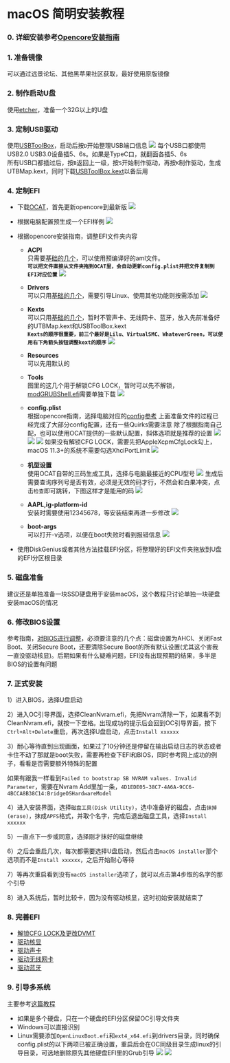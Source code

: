 # macOS 简明安装教程

### 0. 详细安装参考[Opencore安装指南][1]

### 1. 准备镜像
可以通过远景论坛、其他黑苹果社区获取，最好使用原版镜像

### 2. 制作启动U盘
使用[etcher][2]，准备一个32G以上的U盘

### 3. 定制USB驱动
使用[USBToolBox][10]，启动后按`D`开始整理USB端口信息
![](../Images/USBToolBox.png)
每个USB口都使用USB2.0 USB3.0设备插5、6s。如果是TypeC口，就翻面各插5、6s<br>
所有USB口都插过后，按`B`返回上一级，按`S`开始制作驱动，再按`K`制作驱动，生成UTBMap.kext，同时下载[USBToolBox.kext][11]以备后用

### 4. 定制EFI
- 下载[OCAT][3]，首先更新opencore到最新版
![](../Images/OCAT%20update%20opencore.png)

- 根据电脑配置预生成一个EFI样例
![](../Images/OCAT%20EFI%20sample.png)

- 根据opencore安装指南，调整EFI文件夹内容
    - **ACPI**<br>
    只需要[基础的几个][4]，可以使用预编译好的aml文件。<br>
    **`可以把文件直接从文件夹拖到OCAT里，会自动更新config.plist并把文件复制到EFI对应位置`**
    ![](../Images/OCAT%20ACPI.png)

    - **Drivers**<br>
    可以只用[基础的几个][5]，需要引导Linux、使用其他功能则按需添加
    ![](../Images/OCAT%20drivers.png)

    - **Kexts**<br>
    可以只用[基础的几个][6]，暂时不管声卡、无线网卡、蓝牙，放入先前准备好的UTBMap.kext和USBToolBox.kext<br>
    **`Kexts的顺序很重要，前三个最好是Lilu、VirtualSMC、WhateverGreen，可以使用右下角箭头按钮调整kext的顺序`**
    ![](../Images/OCAT%20kexts.png)

    - **Resources**<br>
    可以先用默认的

    - **Tools**<br>
    图里的这几个用于解锁CFG LOCK，暂时可以先不解锁，[modGRUBShell.efi][7]需要单独下载
    ![](../Images/OCAT%20tools.png)

    - **config.plist**<br>
    根据opencore指南，选择电脑对应的[config参考][8]
    上面准备文件的过程已经完成了大部分config配置，还有一些Quirks需要注意
    除了根据指南自己配，也可以使用OCAT提供的一些默认配置，斜体选项就是推荐的设置
    ![](../Images/OCAT%20ACPI%20quirks.png)
    ![](../Images/OCAT%20boot%20quirks.png)
    ![](../Images/OCAT%20kernel%20quirks.png)
    如果没有解锁CFG LOCK，需要先把AppleXcpmCfgLock勾上，macOS 11.3+的系统不需要勾选XhciPortLimit
    ![](../Images/OCAT%20UEFI%20quirks.png)

    - **机型设置**<br>
    使用OCAT自带的三码生成工具，选择与电脑最接近的CPU型号
    ![](../Images/OCAT%20PI.png)
    生成后需要查询序列号是否有效，必须是无效的码才行，不然会和白果冲突，点击`检查`即可跳转，下图这样才是能用的码
    ![](../Images/check%20PI.png)

    - **AAPL,ig-platform-id**<br>
    安装时需要使用12345678，等安装结束再进一步修改
    ![](../Images/OCAT%20dp%20install.png)

    - **boot-args**<br>
    可以打开-v选项，以便在boot失败时看到报错信息
    ![](../Images/OCAT%20nvram%20boot.png)
    
- 使用DiskGenius或者其他方法挂载EFI分区，将整理好的EFI文件夹拖放到U盘的EFI分区根目录

### 5. 磁盘准备
建议还是单独准备一块SSD硬盘用于安装macOS，这个教程只讨论单独一块硬盘安装macOS的情况

### 6. 修改BIOS设置
参考指南，[对BIOS进行调整][9]，必须要注意的几个点：磁盘设置为AHCI、关闭Fast Boot、关闭Secure Boot，还要清除Secure Boot的所有默认设置(尤其这个害我一直没驱动核显)。后期如果有什么疑难问题，EFI没有出现预期的结果，多半是BIOS的设置有问题

### 7. 正式安装
1）进入BIOS，选择U盘启动

2）进入OC引导界面，选择CleanNvram.efi，先把Nvram清除一下，如果看不到CleanNvram.efi，就按一下空格。出现成功的提示后会回到OC引导界面，按下`Ctrl+Alt+Delete`重启，再次选择U盘启动，点击`Install xxxxxx`

3）耐心等待直到出现画面，如果过了10分钟还是停留在输出启动日志的状态或者卡住不动了那就是boot失败，需要再检查下EFI和BIOS，同时参考网上成功的例子，看看是否需要额外特殊的配置

如果有跟我一样看到`Failed to bootstrap SB NVRAM values. Invalid Parameter`，需要在Nvram Add里加一条，`4D1EDE05-38C7-4A6A-9CC6-4BCCA8B38C14:BridgeOSHardwareModel`

4）进入安装界面，选择`磁盘工具(Disk Utility)`，选中准备好的磁盘，点击`抹掉(erase)`，抹成`APFS`格式，并取个名字，完成后退出磁盘工具，选择`Install xxxxxx`

5）一直点下一步或同意，选择刚才抹好的磁盘继续

6）之后会重启几次，每次都需要选择U盘启动，然后点击`macOS installer`那个选项而不是`Install xxxxxx`，之后开始耐心等待

7）等再次重启看到没有`macOS installer`选项了，就可以点击第4步取的名字的那个引导

8）进入系统后，暂时比较卡，因为没有驱动核显，这时初始安装就结束了

### 8. 完善EFI
- [解锁CFG LOCK及更改DVMT](../Docs/%E8%A7%A3%E9%94%81CFG%20LOCK%E5%8F%8A%E6%9B%B4%E6%94%B9DVMT.md)
- [驱动核显](../Docs/%E9%A9%B1%E5%8A%A8%E6%A0%B8%E6%98%BE.md)
- [驱动声卡](../Docs/%E9%A9%B1%E5%8A%A8%E5%A3%B0%E5%8D%A1.md)
- [驱动无线网卡](../Docs/%E9%A9%B1%E5%8A%A8%E6%97%A0%E7%BA%BF%E7%BD%91%E5%8D%A1.md)
- [驱动蓝牙](../Docs/%E9%A9%B1%E5%8A%A8%E8%93%9D%E7%89%99.md)

### 9. 引导多系统
主要参考[这篇教程][12]
- 如果是多个硬盘，只在一个硬盘的EFI分区保留OC引导文件夹
- Windows可以直接识别
- Linux需要添加`OpenLinuxBoot.efi`和`ext4_x64.efi`到drivers目录，同时确保config.plist的以下两项已被正确设置，重启后会在OC同级目录生成linux的引导目录，可选地删除原先其他硬盘EFI里的Grub引导
![](../Images/linux_boot1.png)
![](../Images/linux_boot2.png)


[1]: https://dortania.github.io/OpenCore-Install-Guide/
[2]: https://github.com/balena-io/etcher/releases
[3]: https://github.com/ic005k/OCAuxiliaryTools/releases
[4]: https://dortania.github.io/OpenCore-Install-Guide/ktext.html#laptop
[5]: https://dortania.github.io/OpenCore-Install-Guide/ktext.html#firmware-drivers
[6]: https://dortania.github.io/OpenCore-Install-Guide/ktext.html#kexts
[7]: https://github.com/datasone/grub-mod-setup_var/releases
[8]: https://dortania.github.io/OpenCore-Install-Guide/config.plist/#selecting-your-platform
[9]: https://dortania.github.io/OpenCore-Install-Guide/config-laptop.plist/coffee-lake.html#intel-bios-settings
[10]: https://github.com/USBToolBox/tool/releases
[11]: https://github.com/USBToolBox/kext/releases
[12]: https://dortania.github.io/OpenCore-Multiboot/
